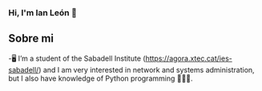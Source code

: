 ### Hi, I'm Ian León 👋

<!--
**Ian-beff/Ian-beff** is a ✨ _special_ ✨ repository because its `README.md` (this file) appears on your GitHub profile.<!-->

## Sobre mi

-🖥️  I’m a student of the Sabadell Institute (https://agora.xtec.cat/ies-sabadell/) and I am very interested in network and systems administration, but I also have knowledge of Python programming 🧑🏻‍💻. 
